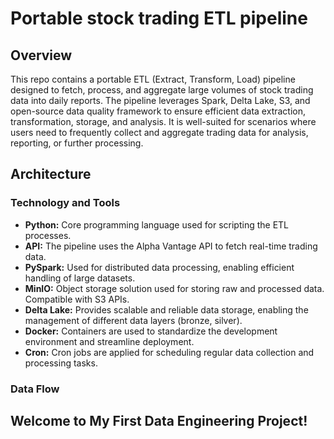 # Portable stock trading ETL pipeline

## Overview
This repo contains a portable ETL (Extract, Transform, Load) pipeline designed to fetch, process, and aggregate large volumes of stock trading data into daily reports. The pipeline leverages Spark, Delta Lake, S3, and open-source data quality framework to ensure efficient data extraction, transformation, storage, and analysis. It is well-suited for scenarios where users need to frequently collect and aggregate trading data for analysis, reporting, or further processing.

## Architecture
### Technology and Tools
- **Python:** Core programming language used for scripting the ETL processes.
- **API:** The pipeline uses the Alpha Vantage API to fetch real-time trading data.
- **PySpark:** Used for distributed data processing, enabling efficient handling of large datasets.
- **MinIO:** Object storage solution used for storing raw and processed data. Compatible with S3 APIs.
- **Delta Lake:** Provides scalable and reliable data storage, enabling the management of different data layers (bronze, silver).
- **Docker:** Containers are used to standardize the development environment and streamline deployment.
- **Cron:** Cron jobs are applied for scheduling regular data collection and processing tasks.

### Data Flow
## Welcome to My First Data Engineering Project!
